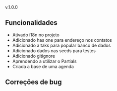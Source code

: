 v.1.0.0
## Funcionalidades
* Ativado i18n no projeto
* Adicionado has one para endereço nos contatos
* Adicionado a taks para popular banco de dados
* Adicionado dados nas seeds para testes
* Adicionado gitignore
* Aprendendo a utilizar o Partials
* Criada a base de uma agenda

## Correções de bug


